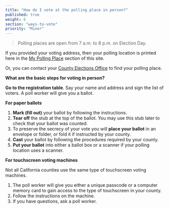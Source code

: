 ```yaml
---
title: "How do I vote at the polling place in person?"
published: true
weight: 6
section: "ways-to-vote"
priority: "Minor"
---
```

> Polling places are open from 7 a.m. to 8 p.m. on Election Day.  

If you provided your voting address, then your polling location is printed here in the [My Polling Place](#item-my-polling-place) section of this site.  

Or, you can contact your [County Elections Office](#section-election-office-contact) to find your polling place.  

**What are the basic steps for voting in person?**  

**Go to the registration table**. Say your name and address and sign the list of voters. A poll worker will give you a ballot.  

**For paper ballots**  
1. **Mark (fill out)** your ballot by following the instructions.  
2. **Tear off** the stub at the top of the ballot. You may use this stub later to check that your ballot was counted.  
3. To preserve the secrecy of your vote you will **place your ballot** in an envelope or folder, or fold it if instructed by your county.  
4. **Cast** your ballot by following the procedures required by your county.  
5. **Put your ballot** into either a ballot box or a scanner if your polling location uses a scanner.  

**For touchscreen voting machines**  

Not all California counties use the same type of touchscreen voting machines.  
1. The poll worker will give you either a unique passcode or a computer memory card to gain access to the type of touchscreen in your county.  
2. Follow the instructions on the machine.  
3. If you have questions, ask a poll worker.
